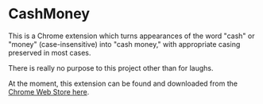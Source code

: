 # CashMoney
This is a Chrome extension which turns appearances of the word "cash" or "money" (case-insensitive) into "cash money," with appropriate casing preserved in most cases.

There is really no purpose to this project other than for laughs.

At the moment, this extension can be found and downloaded from the [Chrome Web Store here](https://chrome.google.com/webstore/detail/cashmoney/kdholoifkiiodhpjmogbolahmnjmhlei).
